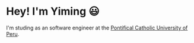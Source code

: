# Hey! I'm Yiming :smiley:
I'm studing as an software engineer at the [Pontifical Catholic University of Peru](https://www.pucp.edu.pe/en/).  
